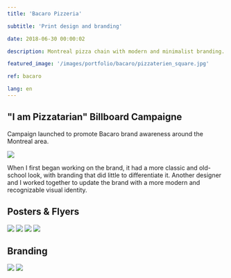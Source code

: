 ```yaml
---
title: 'Bacaro Pizzeria'

subtitle: 'Print design and branding'

date: 2018-06-30 00:00:02

description: Montreal pizza chain with modern and minimalist branding.

featured_image: '/images/portfolio/bacaro/pizzaterien_square.jpg'

ref: bacaro

lang: en
---
```


## "I am Pizzatarian" Billboard Campaigne

Campaign launched to promote Bacaro brand awareness around the Montreal area.

![](/images/portfolio/bacaro/pizzaterien.jpg)

When I first began working on the brand, it had a more classic and old-school look, with branding that did little to differentiate it. Another designer and I worked together to update the brand with a more modern and recognizable visual identity.

## Posters & Flyers

<div class="gallery" data-columns="4">
	<img src="/images/portfolio/bacaro/pizza_friday.jpg">
	<img src="/images/portfolio/bacaro/boozy_brunch.jpg">
	<img src="/images/portfolio/bacaro/wine_saq.jpg">
	<img src="/images/portfolio/bacaro/impact_combo.jpg">
</div>

## Branding

<div class="gallery" data-columns="2">
	<img src="/images/portfolio/bacaro/bacaro_business_card.jpg">
	<img src="/images/portfolio/bacaro/pizza_box.jpg">
</div>